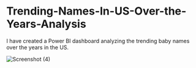 # Trending-Names-In-US-Over-the-Years-Analysis

I have created a Power BI dashboard analyzing the trending baby names over the years in the US. 

![Screenshot (4)](https://user-images.githubusercontent.com/44709527/152670730-bf57ee55-9b80-4fd1-9f72-e273696173ec.png)
